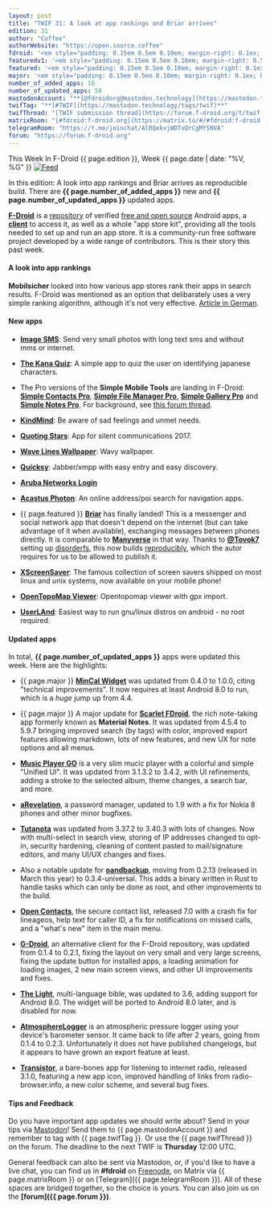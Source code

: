 ```yaml
---
layout: post
title: "TWIF 31: A look at app rankings and Briar arrives"
edition: 31
author: "Coffee"
authorWebsite: "https://open.source.coffee"
fdroid: '<em style="padding: 0.15em 0.5em 0.10em; margin-right: 0.1ex; border-style: solid; border-width: medium; border-radius: 1em; color: #0d47a1; font-style: normal; font-weight: bold;">F-Droid</em>'
featuredv1: '<em style="padding: 0.15em 0.5em 0.10em; margin-right: 0.5ex; box-shadow: 0.1em 0.05em 0.1em rgba(0, 0, 0, 0.3); border-radius: 1em; color: black; background: linear-gradient(orange, yellow);">Featured</em>'
featured: '<em style="padding: 0.15em 0.5em 0.10em; margin-right: 0.1ex; border-style: solid; border-width: medium; border-radius: 1em; color: orange; font-style: normal; font-weight: bold;">Featured</em>'
major: '<em style="padding: 0.15em 0.5em 0.10em; margin-right: 0.1ex; border-style: solid; border-width: medium; border-radius: 1em; color: #8ab000; font-style: normal; font-weight: bold;">Major</em>'
number_of_added_apps: 16
number_of_updated_apps: 58
mastodonAccount: "**[@fdroidorg@mastodon.technology](https://mastodon.technology/@fdroidorg)**"
twifTag: "**[#TWIF](https://mastodon.technology/tags/twif)**"
twifThread: "[TWIF submission thread](https://forum.f-droid.org/t/twif-submission-thread)"
matrixRoom: "[#fdroid:f-droid.org](https://matrix.to/#/#fdroid:f-droid.org)"
telegramRoom: "https://t.me/joinchat/AlRQekvjWDTuQrCgMYSNVA"
forum: "https://forum.f-droid.org"
---
```


This Week In F-Droid {{ page.edition }}, Week {{ page.date | date: "%V, %G" }} <a href="{{ site.baseurl }}/feed.xml"><img src="{{ site.baseurl }}/assets/Feed-icon-16x16.png" alt="Feed"></a>

In this edition: A look into app rankings and Briar arrives as reproducible build.
There are **{{ page.number_of_added_apps }}** new and **{{ page.number_of_updated_apps }}** updated apps.
<!--more-->

**[F-Droid](https://f-droid.org/)** is a [repository](https://f-droid.org/packages/) of verified [free and open source](https://en.wikipedia.org/wiki/Free_and_open-source_software) Android apps, a **[client](https://f-droid.org/app/org.fdroid.fdroid)** to access it, as well as a whole "app store kit", providing all the tools needed to set up and run an app store. It is a community-run free software project developed by a wide range of contributors. This is their story this past week.

#### A look into app rankings

**Mobilsicher** looked into how various app stores rank their apps in search results. F-Droid was mentioned as an option that delibarately uses a very simple ranking algorithm, although it's not very effective. [Article in German](https://mobilsicher.de/hintergrund/kritisch-hinterfragt-app-rankings-auf-android-und-ios).

#### New apps

* **[Image SMS](https://f-droid.org/app/click.dummer.imagesms)**: Send very small photos with long text sms and without mms or internet.

* **[The Kana Quiz](https://f-droid.org/app/com.noprestige.kanaquiz)**: A simple app to quiz the user on identifying japanese characters.

* The Pro versions of the **Simple Mobile Tools** are landing in F-Droid: **[Simple Contacts Pro](https://f-droid.org/app/com.simplemobiletools.contacts.pro)**, **[Simple File Manager Pro](https://f-droid.org/app/com.simplemobiletools.filemanager.pro)**, **[Simple Gallery Pro](https://f-droid.org/app/com.simplemobiletools.gallery.pro)** and **[Simple Notes Pro](https://f-droid.org/app/com.simplemobiletools.notes.pro)**. For background, see [this forum thread](https://forum.f-droid.org/t/simple-mobile-tool-are-becoming-paid/4553).

* **[KindMind](https://f-droid.org/app/com.sunyata.kindmind)**: Be aware of sad feelings and unmet needs.

* **[Quoting Stars](https://f-droid.org/app/de.fzi.bettyrieckmann.quotingstars)**: App for silent communications 2017.

* **[Wave Lines Wallpaper](https://f-droid.org/app/de.markusfisch.android.wavelines)**: Wavy wallpaper.

* **[Quicksy](https://f-droid.org/app/im.quicksy.client)**: Jabber/xmpp with easy entry and easy discovery.

* **[Aruba Networks Login](https://f-droid.org/app/io.mkg20001.arubanetworkslogin)**

* **[Acastus Photon](https://f-droid.org/app/name.gdr.acastus_photon)**: An online address/poi search for navigation apps.

* {{ page.featured }} **[Briar](https://f-droid.org/app/org.briarproject.briar.android)** has finally landed! This is a messenger and social network app that doesn't depend on the internet (but can take advantage of it when available), exchanging messages between phones directly. It is comparable to **[Manyverse](https://f-droid.org/app/se.manyver)** in that way. Thanks to **[@Tovok7](https://blog.grobox.de)** setting up [disorderfs](https://salsa.debian.org/reproducible-builds/disorderfs), this now builds [reproducibly](https://reproducible-builds.org), which the autor requires for us to be allowed to publish it.

* **[XScreenSaver](https://f-droid.org/app/org.jwz.xscreensaver)**: The famous collection of screen savers shipped on most linux and unix systems, now available on your mobile phone!

* **[OpenTopoMap Viewer](https://f-droid.org/app/org.nitri.opentopo)**: Opentopomap viewer with gpx import.

* **[UserLAnd](https://f-droid.org/app/tech.ula)**: Easiest way to run gnu/linux distros on android - no root required.

#### Updated apps

In total, **{{ page.number_of_updated_apps }}** apps were updated this week. Here are the highlights:

* {{ page.major }} **[MinCal Widget](https://f-droid.org/app/cat.mvmike.minimalcalendarwidget)** was updated from 0.4.0 to 1.0.0, citing "technical improvements". It now requires at least Android 8.0 to run, which is a _huge_ jump up from 4.4.

* {{ page.major }} A major update for **[Scarlet FDroid](https://f-droid.org/app/com.bijoysingh.quicknote)**, the rich note-taking app formerly known as **Material Notes**. It was updated from 4.5.4 to 5.9.7 bringing improved search (by tags) with color, improved export features allowing markdown, lots of new features, and new UX for note options and all menus.

* **[Music Player GO](https://f-droid.org/app/com.iven.musicplayergo)** is a very slim mucic player with a colorful and simple "Unified UI". It was updated from 3.1.3.2 to 3.4.2, with UI refinements, adding a stroke to the selected album, theme changes, a search bar, and more.

* **[aRevelation](https://f-droid.org/app/de.igloffstein.maik.aRevelation)**, a password manager, updated to 1.9 with a fix for Nokia 8 phones and other minor bugfixes.

* **[Tutanota](https://f-droid.org/app/de.tutao.tutanota)** was updated from 3.37.2 to 3.40.3 with lots of changes. Now with multi-select in search view, storing of IP addresses changed to opt-in, security hardening, cleaning of content pasted to mail/signature editors, and many UI/UX changes and fixes.

* Also a notable update for **[oandbackup](https://f-droid.org/app/dk.jens.backup)**, moving from 0.2.13 (released in March this year) to 0.3.4-universal. This adds a binary written in Rust to handle tasks which can only be done as root, and other improvements to the build.

* **[Open Contacts](https://f-droid.org/app/opencontacts.open.com.opencontacts)**, the secure contact list, released 7.0 with a crash fix for lineageos, help text for caller ID, a fix for notifications on missed calls, and a "what's new" item in the main menu.

* **[G-Droid](https://f-droid.org/app/org.gdroid.gdroid)**, an alternative client for the F-Droid repository, was updated from 0.1.4 to 0.2.1, fixing the layout on very small and very large screens, fixing the update button for installed apps, a loading animation for loading images, 2 new main screen views, and other UI improvements and fixes.

* **[The Light](https://f-droid.org/app/org.hlwd.bible)**, multi-language bible, was updated to 3.6, adding support for Android 8.0. The widget will be ported to Android 8.0 later, and is disabled for now.

* **[AtmosphereLogger](https://f-droid.org/app/org.tamanegi.atmosphere)** is an atmospheric pressure logger using your device's barometer sensor. It came back to life after 2 years, going from 0.1.4 to 0.2.3. Unfortunately it does not have published changelogs, but it appears to have grown an export feature at least.

* **[Transistor](https://f-droid.org/app/org.y20k.transistor)**, a bare-bones app for listening to internet radio, released 3.1.0, featuring a new app icon, improved handling of links from radio-browser.info, a new color scheme, and several bug fixes.

#### Tips and Feedback

Do you have important app updates we should write about? Send in your tips via [Mastodon](https://joinmastodon.org)! Send them to {{ page.mastodonAccount }} and remember to tag with {{ page.twifTag }}. Or use the {{ page.twifThread }} on the forum. The deadline to the next TWIF is **Thursday** 12:00 UTC.

General feedback can also be sent via Mastodon, or, if you'd like to have a live chat, you can find us in **#fdroid** on [Freenode](https://freenode.net), on Matrix via {{ page.matrixRoom }} or on [Telegram]({{ page.telegramRoom }}). All of these spaces are bridged together, so the choice is yours. You can also join us on the **[forum]({{ page.forum }})**.

